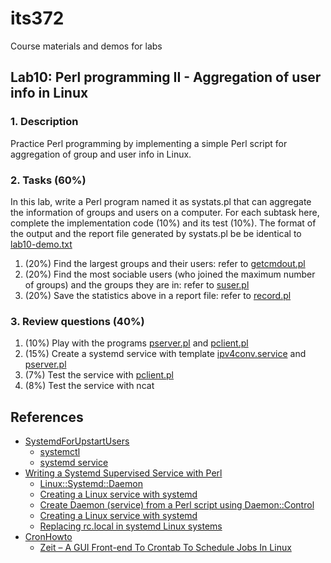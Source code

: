 # its372
Course materials and demos for labs

## Lab10: Perl programming II - Aggregation of user info in Linux

### 1. Description

Practice Perl programming by implementing a simple Perl script for aggregation of group and user info in Linux.

### 2. Tasks (60%)
In this lab, write a Perl program named it as systats.pl that can aggregate the information of groups and users on a computer. For each subtask here, complete the implementation code (10%) and its test (10%).
The format of the output and the report file generated by systats.pl be be identical to [lab10-demo.txt](./code/lab10-demo.txt)

1. (20%) Find the largest groups and their users: refer to [getcmdout.pl](./code/getcmdout.pl)
2. (20%) Find the most sociable users (who joined the maximum number of groups) and the groups they are in: refer to [suser.pl](./code/suser.pl)
3. (20%) Save the statistics above in a report file: refer to [record.pl](./code/record.pl)

### 3. Review questions (40%)
1. (10%) Play with the programs [pserver.pl](./code/pserver.pl) and [pclient.pl](./code/pclient.pl)
2. (15%) Create a systemd service with template [ipv4conv.service](./code/ipv4conv.service) and [pserver.pl](./code/pserver.pl) 
3. (7%) Test the service with [pclient.pl](./code/pclient.pl)
4. (8%) Test the service with ncat


## References

* [SystemdForUpstartUsers](https://wiki.ubuntu.com/SystemdForUpstartUsers)
  * [systemctl](http://manpages.ubuntu.com/manpages/focal/man1/systemctl.1.html)
  * [systemd service](http://manpages.ubuntu.com/manpages/focal/man5/systemd.service.5.html)
* [Writing a Systemd Supervised Service with Perl](https://perlgeek.de/blog-en/perl-tips/2017-systemd-supervised-daemon-perl.html)
  * [Linux::Systemd::Daemon](https://metacpan.org/pod/Linux::Systemd::Daemon)
  * [Creating a Linux service with systemd](https://medium.com/@benmorel/creating-a-linux-service-with-systemd-611b5c8b91d6)
  * [Create Daemon (service) from a Perl script using Daemon::Control](https://perlmaven.com/create-daemon-from-perl-script)
  * [Creating a Linux service with systemd](https://medium.com/@benmorel/creating-a-linux-service-with-systemd-611b5c8b91d6)
  * [Replacing rc.local in systemd Linux systems](https://www.redhat.com/sysadmin/replacing-rclocal-systemd)
* [CronHowto](https://help.ubuntu.com/community/CronHowto)
  * [Zeit – A GUI Front-end To Crontab To Schedule Jobs In Linux](https://ostechnix.com/zeit-a-gui-front-end-to-crontab-to-schedule-jobs-in-linux/)